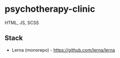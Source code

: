 # psychotherapy-clinic
HTML, JS, SCSS

## Stack
- Lerna (monorepo) - https://github.com/lerna/lerna
